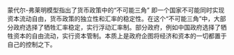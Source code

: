 
蒙代尔-弗莱明模型指出了货币政策中的“不可能三角”
即一个国家不可能同时实现资本流动自由，货币政策的独立性和汇率的稳定性。在这个“不可能三角”中，大部分政府选择了牺牲汇率稳定，实行浮动汇率制。部分政府，例如中国政府选择了牺牲资本的自由流动，实行资本管制。本质上是政府企图将经济和资本的一切都置于自己的控制之下。












